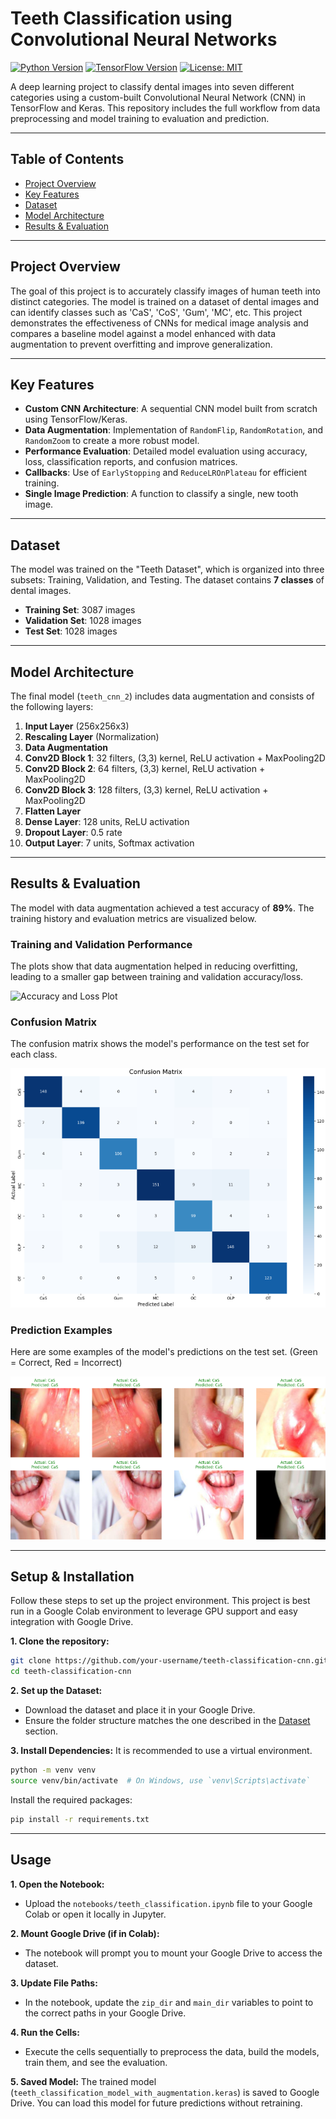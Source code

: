 # Teeth Classification using Convolutional Neural Networks

 <!-- Optional: Create a banner image -->

[![Python Version](https://img.shields.io/badge/Python-3.9+-blue.svg)](https://www.python.org/downloads/)
[![TensorFlow Version](https://img.shields.io/badge/TensorFlow-2.10+-orange.svg)](https://www.tensorflow.org/)
[![License: MIT](https://img.shields.io/badge/License-MIT-yellow.svg)](https://opensource.org/licenses/MIT)

A deep learning project to classify dental images into seven different categories using a custom-built Convolutional Neural Network (CNN) in TensorFlow and Keras. This repository includes the full workflow from data preprocessing and model training to evaluation and prediction.

---

## Table of Contents
- [Project Overview](#project-overview)
- [Key Features](#key-features)
- [Dataset](#dataset)
- [Model Architecture](#model-architecture)
- [Results & Evaluation](#results--evaluation)


---

## Project Overview

The goal of this project is to accurately classify images of human teeth into distinct categories. The model is trained on a dataset of dental images and can identify classes such as 'CaS', 'CoS', 'Gum', 'MC', etc. This project demonstrates the effectiveness of CNNs for medical image analysis and compares a baseline model against a model enhanced with data augmentation to prevent overfitting and improve generalization.

---

## Key Features

- **Custom CNN Architecture**: A sequential CNN model built from scratch using TensorFlow/Keras.
- **Data Augmentation**: Implementation of `RandomFlip`, `RandomRotation`, and `RandomZoom` to create a more robust model.
- **Performance Evaluation**: Detailed model evaluation using accuracy, loss, classification reports, and confusion matrices.
- **Callbacks**: Use of `EarlyStopping` and `ReduceLROnPlateau` for efficient training.
- **Single Image Prediction**: A function to classify a single, new tooth image.

---

## Dataset

The model was trained on the "Teeth Dataset", which is organized into three subsets: Training, Validation, and Testing. The dataset contains **7 classes** of dental images.

- **Training Set**: 3087 images
- **Validation Set**: 1028 images
- **Test Set**: 1028 images

---

## Model Architecture

The final model (`teeth_cnn_2`) includes data augmentation and consists of the following layers:
1.  **Input Layer** (256x256x3)
2.  **Rescaling Layer** (Normalization)
3.  **Data Augmentation**
4.  **Conv2D Block 1**: 32 filters, (3,3) kernel, ReLU activation + MaxPooling2D
5.  **Conv2D Block 2**: 64 filters, (3,3) kernel, ReLU activation + MaxPooling2D
6.  **Conv2D Block 3**: 128 filters, (3,3) kernel, ReLU activation + MaxPooling2D
7.  **Flatten Layer**
8.  **Dense Layer**: 128 units, ReLU activation
9.  **Dropout Layer**: 0.5 rate
10. **Output Layer**: 7 units, Softmax activation

---

## Results & Evaluation

The model with data augmentation achieved a test accuracy of **89%**. The training history and evaluation metrics are visualized below.

### Training and Validation Performance

The plots show that data augmentation helped in reducing overfitting, leading to a smaller gap between training and validation accuracy/loss.

![Accuracy and Loss Plot](results/accuracy_loss_plot.png)

### Confusion Matrix

The confusion matrix shows the model's performance on the test set for each class.

![Confusion Matrix](results/confusion_matrix.png)

### Prediction Examples

Here are some examples of the model's predictions on the test set. (Green = Correct, Red = Incorrect)

![Prediction Examples](results/prediction_examples.png)

---

## Setup & Installation

Follow these steps to set up the project environment. This project is best run in a Google Colab environment to leverage GPU support and easy integration with Google Drive.

**1. Clone the repository:**
```bash
git clone https://github.com/your-username/teeth-classification-cnn.git
cd teeth-classification-cnn
```

**2. Set up the Dataset:**
- Download the dataset and place it in your Google Drive.
- Ensure the folder structure matches the one described in the [Dataset](#dataset) section.

**3. Install Dependencies:**
It is recommended to use a virtual environment.
```bash
python -m venv venv
source venv/bin/activate  # On Windows, use `venv\Scripts\activate`
```
Install the required packages:
```bash
pip install -r requirements.txt
```

---

## Usage

**1. Open the Notebook:**
- Upload the `notebooks/teeth_classification.ipynb` file to your Google Colab or open it locally in Jupyter.

**2. Mount Google Drive (if in Colab):**
- The notebook will prompt you to mount your Google Drive to access the dataset.

**3. Update File Paths:**
- In the notebook, update the `zip_dir` and `main_dir` variables to point to the correct paths in your Google Drive.

**4. Run the Cells:**
- Execute the cells sequentially to preprocess the data, build the models, train them, and see the evaluation.

**5. Saved Model:**
The trained model (`teeth_classification_model_with_augmentation.keras`) is saved to Google Drive. You can load this model for future predictions without retraining.
